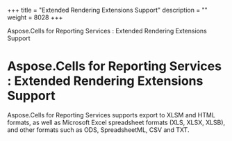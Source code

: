 +++
title = "Extended Rendering Extensions Support" 
description = "" 
weight = 8028 
+++

Aspose.Cells for Reporting Services : Extended Rendering Extensions Support  

# Aspose.Cells for Reporting Services : Extended Rendering Extensions Support


Aspose.Cells for Reporting Services supports export to XLSM and HTML formats, as well as Microsoft Excel spreadsheet formats (XLS, XLSX, XLSB), and other formats such as ODS, SpreadsheetML, CSV and TXT.

